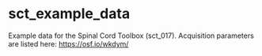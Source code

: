 sct_example_data
================

Example data for the Spinal Cord Toolbox (sct_017). Acquisition parameters are listed here:
https://osf.io/wkdym/
